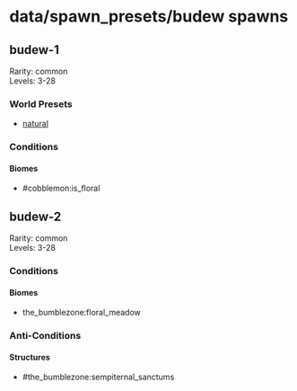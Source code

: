 # data/spawn_presets/budew spawns  
  
## budew-1  
Rarity: common  
Levels: 3-28  
  
### World Presets  
* [natural](/data/world_presets/natural.md)  
  
### Conditions  
  
#### Biomes  
  * #cobblemon:is_floral
  
  
## budew-2  
Rarity: common  
Levels: 3-28  
  
### Conditions  
  
#### Biomes  
  * the_bumblezone:floral_meadow
  
  
### Anti-Conditions  
  
#### Structures  
  * #the_bumblezone:sempiternal_sanctums
  
